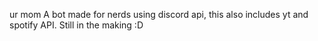 ur mom
A bot made for nerds using discord api, this also includes yt and spotify API. Still in the making :D
